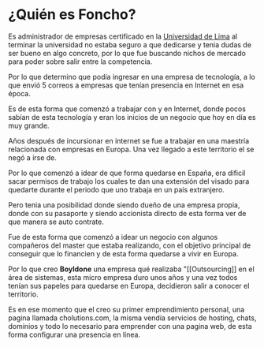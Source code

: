 # ¿Quién es Foncho?

Es administrador de empresas certificado en la [Universidad de Lima](https://www.ulima.edu.pe/) al terminar la universidad no estaba seguro a que dedicarse y tenia dudas de ser bueno en algo concreto, por lo que fue buscando nichos de mercado para poder sobre salir entre la competencia.

Por lo que determino que podía ingresar en una empresa de tecnología, a lo que envió 5 correos a empresas que tenían presencia en Internet en esa época.

Es de esta forma que comenzó a trabajar con y en Internet, donde pocos sabían de esta tecnología y eran los inicios de un negocio que hoy en día es muy grande.

Años después de incursionar en internet se fue a trabajar en una maestría relacionada con empresas en Europa. Una vez llegado a este territorio el se negó a irse de.

Por lo que comenzó a idear de que forma quedarse en España, era dificil sacar permisos de trabajo los cuales te dan una extensión del visado para quedarte durante el periodo que uno trabaja en un país extranjero.

Pero tenia una posibilidad donde siendo dueño de una empresa propia, donde con su pasaporte y siendo accionista directo de esta forma ver de que manera se auto contrate.

Fue de esta forma que comenzó a idear un negocio con algunos compañeros del master que estaba realizando, con el objetivo principal de conseguir que lo financien y de esta forma quedarse a vivir en Europa.

Por lo que creo **Boyldone** una empresa qué realizaba "[[Outsourcing]] en el área de sistemas, esta micro empresa duro unos años y una vez todos tenían sus papeles para quedarse en Europa, decidieron salir a conocer el territorio.

Es en ese momento que el creo su primer emprendimiento personal, una pagina llamada cholutions.com, la misma vendía servicios de hosting, chats, dominios y todo lo necesario para emprender con una pagina web, de esta forma configurar una presencia en línea.
